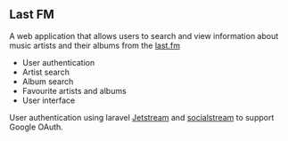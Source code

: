 ## Last FM

A web application that allows users to search and view information about music artists and their albums from the [last.fm](https://www.last.fm/api)

* User authentication
* Artist search
* Album search
* Favourite artists and albums
* User interface

User authentication using laravel [Jetstream](https://jetstream.laravel.com) and [socialstream](https://docs.socialstream.dev/) to support Google OAuth.

